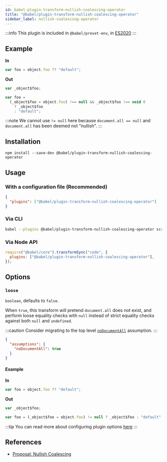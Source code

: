 ```yaml
---
id: babel-plugin-transform-nullish-coalescing-operator
title: "@babel/plugin-transform-nullish-coalescing-operator"
sidebar_label: nullish-coalescing-operator
---
```


:::info
This plugin is included in `@babel/preset-env`, in [ES2020](https://github.com/tc39/proposals/blob/master/finished-proposals.md)
:::

## Example

**In**

```js title="JavaScript"
var foo = object.foo ?? "default";
```

**Out**

```js title="JavaScript"
var _object$foo;

var foo =
  (_object$foo = object.foo) !== null && _object$foo !== void 0
    ? _object$foo
    : "default";
```

:::note
We cannot use `!= null` here because `document.all == null` and
`document.all` has been deemed not "nullish".
:::

## Installation

```shell npm2yarn
npm install --save-dev @babel/plugin-transform-nullish-coalescing-operator
```

## Usage

### With a configuration file (Recommended)

```json title="babel.config.json"
{
  "plugins": ["@babel/plugin-transform-nullish-coalescing-operator"]
}
```

### Via CLI

```sh title="Shell"
babel --plugins @babel/plugin-transform-nullish-coalescing-operator script.js
```

### Via Node API

```js title="JavaScript"
require("@babel/core").transformSync("code", {
  plugins: ["@babel/plugin-transform-nullish-coalescing-operator"],
});
```

## Options

### `loose`

`boolean`, defaults to `false`.

When `true`, this transform will pretend `document.all` does not exist,
and perform loose equality checks with `null` instead of strict equality checks
against both `null` and `undefined`.

:::caution
Consider migrating to the top level [`noDocumentAll`](assumptions.md#nodocumentall) assumption.
:::

```json title="babel.config.json"
{
  "assumptions": {
    "noDocumentAll": true
  }
}
```

#### Example

**In**

```js title="JavaScript"
var foo = object.foo ?? "default";
```

**Out**

```js title="JavaScript"
var _object$foo;

var foo = (_object$foo = object.foo) != null ? _object$foo : "default";
```

:::tip
You can read more about configuring plugin options [here](https://babeljs.io/docs/en/plugins#plugin-options)
:::

## References

- [Proposal: Nullish Coalescing](https://github.com/tc39-transfer/proposal-nullish-coalescing)
